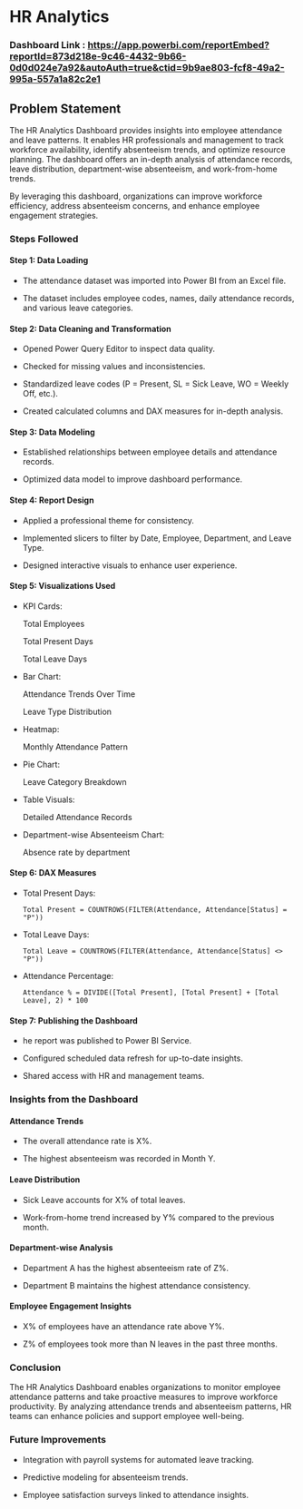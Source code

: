 # HR Analytics

### Dashboard Link : https://app.powerbi.com/reportEmbed?reportId=873d218e-9c46-4432-9b66-0d0d024e7a92&autoAuth=true&ctid=9b9ae803-fcf8-49a2-995a-557a1a82c2e1



## Problem Statement

The HR Analytics Dashboard provides insights into employee attendance and leave patterns. It enables HR professionals and management to track workforce availability, identify absenteeism trends, and optimize resource planning. The dashboard offers an in-depth analysis of attendance records, leave distribution, department-wise absenteeism, and work-from-home trends.

By leveraging this dashboard, organizations can improve workforce efficiency, address absenteeism concerns, and enhance employee engagement strategies.

### Steps Followed

#### Step 1: Data Loading

- The attendance dataset was imported into Power BI from an Excel file.

- The dataset includes employee codes, names, daily attendance records, and various leave categories.

#### Step 2: Data Cleaning and Transformation

- Opened Power Query Editor to inspect data quality.

- Checked for missing values and inconsistencies.

- Standardized leave codes (P = Present, SL = Sick Leave, WO = Weekly Off, etc.).

- Created calculated columns and DAX measures for in-depth analysis.

#### Step 3: Data Modeling

- Established relationships between employee details and attendance records.

- Optimized data model to improve dashboard performance.

#### Step 4: Report Design

- Applied a professional theme for consistency.

- Implemented slicers to filter by Date, Employee, Department, and Leave Type.

- Designed interactive visuals to enhance user experience.

#### Step 5: Visualizations Used

- KPI Cards:

  Total Employees

  Total Present Days

  Total Leave Days

- Bar Chart:

  Attendance Trends Over Time

  Leave Type Distribution

- Heatmap:

  Monthly Attendance Pattern

- Pie Chart:

  Leave Category Breakdown

- Table Visuals:

  Detailed Attendance Records

- Department-wise Absenteeism Chart:

  Absence rate by department

#### Step 6: DAX Measures

- Total Present Days: 

      Total Present = COUNTROWS(FILTER(Attendance, Attendance[Status] = "P"))

- Total Leave Days: 

      Total Leave = COUNTROWS(FILTER(Attendance, Attendance[Status] <> "P"))

- Attendance Percentage:

      Attendance % = DIVIDE([Total Present], [Total Present] + [Total Leave], 2) * 100

#### Step 7: Publishing the Dashboard

- he report was published to Power BI Service.

- Configured scheduled data refresh for up-to-date insights.

- Shared access with HR and management teams.

### Insights from the Dashboard

#### Attendance Trends

- The overall attendance rate is X%.

- The highest absenteeism was recorded in Month Y.

#### Leave Distribution

- Sick Leave accounts for X% of total leaves.

- Work-from-home trend increased by Y% compared to the previous month.

#### Department-wise Analysis

- Department A has the highest absenteeism rate of Z%.

- Department B maintains the highest attendance consistency.

#### Employee Engagement Insights

- X% of employees have an attendance rate above Y%.

- Z% of employees took more than N leaves in the past three months.

### Conclusion

The HR Analytics Dashboard enables organizations to monitor employee attendance patterns and take proactive measures to improve workforce productivity. By analyzing attendance trends and absenteeism patterns, HR teams can enhance policies and support employee well-being.

### Future Improvements

- Integration with payroll systems for automated leave tracking.

- Predictive modeling for absenteeism trends.

- Employee satisfaction surveys linked to attendance insights.

